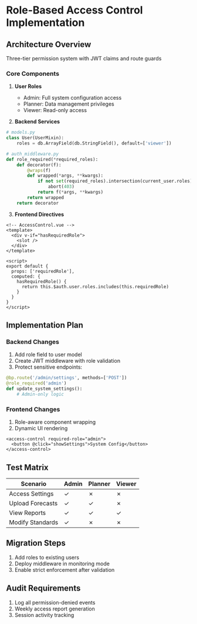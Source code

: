 # Role-Based Access Control Implementation

## Architecture Overview
Three-tier permission system with JWT claims and route guards

### Core Components
1. **User Roles**
   - Admin: Full system configuration access
   - Planner: Data management privileges
   - Viewer: Read-only access

2. **Backend Services**
```python
# models.py
class User(UserMixin):
    roles = db.ArrayField(db.StringField(), default=['viewer'])

# auth_middleware.py
def role_required(*required_roles):
    def decorator(f):
        @wraps(f)
        def wrapped(*args, **kwargs):
            if not set(required_roles).intersection(current_user.roles):
                abort(403)
            return f(*args, **kwargs)
        return wrapped
    return decorator
```

3. **Frontend Directives**
```vue
<!-- AccessControl.vue -->
<template>
  <div v-if="hasRequiredRole">
    <slot />
  </div>
</template>

<script>
export default {
  props: ['requiredRole'],
  computed: {
    hasRequiredRole() {
      return this.$auth.user.roles.includes(this.requiredRole)
    }
  }
}
</script>
```

## Implementation Plan

### Backend Changes
1. Add role field to user model
2. Create JWT middleware with role validation
3. Protect sensitive endpoints:
```python
@bp.route('/admin/settings', methods=['POST'])
@role_required('admin')
def update_system_settings():
    # Admin-only logic
```

### Frontend Changes
1. Role-aware component wrapping
2. Dynamic UI rendering
```vue
<access-control required-role="admin">
  <button @click="showSettings">System Config</button>
</access-control>
```

## Test Matrix
| Scenario                  | Admin | Planner | Viewer |
|---------------------------|-------|---------|--------|
| Access Settings           | ✓     | ✗       | ✗      |
| Upload Forecasts          | ✓     | ✓       | ✗      |
| View Reports              | ✓     | ✓       | ✓      |
| Modify Standards          | ✓     | ✗       | ✗      |

## Migration Steps
1. Add roles to existing users
2. Deploy middleware in monitoring mode
3. Enable strict enforcement after validation

## Audit Requirements
1. Log all permission-denied events
2. Weekly access report generation
3. Session activity tracking
